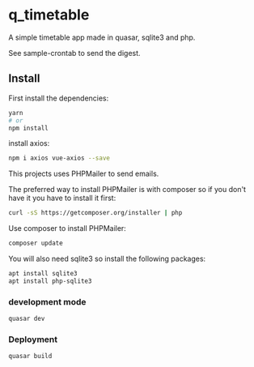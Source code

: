 # q_timetable

A simple timetable app made in quasar, sqlite3 and php.

See sample-crontab to send the digest.


## Install
First install the dependencies:

```bash
yarn
# or
npm install
```

install axios:
```bash
npm i axios vue-axios --save
```

This projects uses PHPMailer to send emails.

The preferred way to install PHPMailer is with composer so if you don't have it you have to install it first:
```bash
curl -sS https://getcomposer.org/installer | php
```

Use composer to install PHPMailer: 
```bash
composer update
```

You will also need sqlite3 so install the following packages: 
```bash
apt install sqlite3
apt install php-sqlite3
```

### development mode
```bash
quasar dev
```

### Deployment
```bash
quasar build
```
